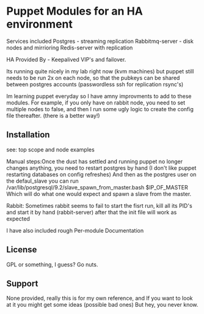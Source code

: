 Puppet Modules for an HA environment 
====================================
Services included 
	Postgres - streaming replication 
	Rabbitmq-server - disk nodes and mirrioring 
	Redis-server with replication

HA Provided By - Keepalived VIP's and failover.

Its running quite nicely in my lab right now (kvm machines) but puppet still needs to be run 2x on each node, so that the pubkeys can be shared between postgres accounts (passwordless ssh for replication rsync's)

Im learning puppet everyday so I have amny improvments to add to these modules. For example, if you only have on rabbit node, you need to set multiple nodes to false, and then I run some ugly logic to create the config file thereafter. 
(there is a better way!)

Installation
------------
see: top scope and node examples

Manual steps:Once the dust has settled and running puppet no longer changes anything, you need to restart postgres by hand (I don't like puppet restarting databases on config refreshes) And then as the postgres user on the defaul_slave you can run /var/lib/postgresql/9.2/slave_spawn_from_master.bash $IP_OF_MASTER Which will do what one would expect and spawn a slave from the master. 

Rabbit: Sometimes rabbit seems to fail to start the fisrt run, kill all its PID's and start it by hand (rabbit-server) after that the init file will work as expected

I have also included rough Per-module Documentation

License
------
GPL or something, I guess? Go nuts. 

Support
-------
None provided, really this is for my own reference, and If you want to look at it you might get some ideas (possible bad ones) But hey, you never know. 

